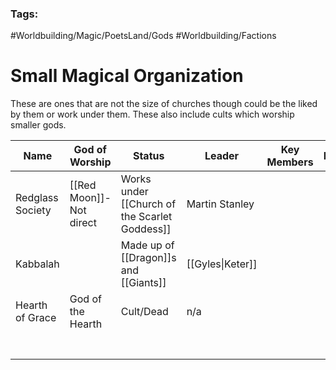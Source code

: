 ### Tags:
#Worldbuilding/Magic/PoetsLand/Gods #Worldbuilding/Factions 
# Small Magical Organization

These are ones that are not the size of churches though could be the liked by them or work under them. These also include cults which worship smaller gods. 

| Name             | God of Worship          | Status                                        | Leader           | Key Members | Desc |
| ---------------- | ----------------------- | --------------------------------------------- | ---------------- | ----------- | ---- |
| Redglass Society | [[Red Moon]]-Not direct | Works under [[Church of the Scarlet Goddess]] | Martin Stanley   |             |      |
| Kabbalah         |                         | Made up of [[Dragon]]s and [[Giants]]         | [[Gyles\|Keter]] |             |      |
| Hearth of Grace  | God of the Hearth       | Cult/Dead                                     | n/a              |             |      |
|                  |                         |                                               |                  |             |      |
|                  |                         |                                               |                  |             |      |
|                  |                         |                                               |                  |             |      |
|                  |                         |                                               |                  |             |      |
|                  |                         |                                               |                  |             |      |
|                  |                         |                                               |                  |             |      |
|                  |                         |                                               |                  |             |      |